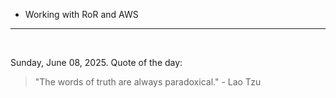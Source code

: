 - Working with RoR and AWS

---

<br>

<!-- quote_marker -->
Sunday, June 08, 2025. Quote of the day:

> "The words of truth are always paradoxical." - Lao Tzu
